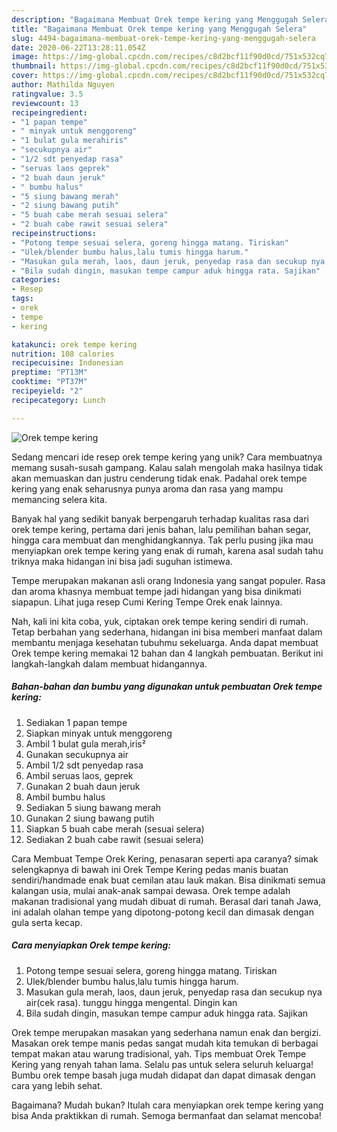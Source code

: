 ```yaml
---
description: "Bagaimana Membuat Orek tempe kering yang Menggugah Selera"
title: "Bagaimana Membuat Orek tempe kering yang Menggugah Selera"
slug: 4494-bagaimana-membuat-orek-tempe-kering-yang-menggugah-selera
date: 2020-06-22T13:28:11.054Z
image: https://img-global.cpcdn.com/recipes/c8d2bcf11f90d0cd/751x532cq70/orek-tempe-kering-foto-resep-utama.jpg
thumbnail: https://img-global.cpcdn.com/recipes/c8d2bcf11f90d0cd/751x532cq70/orek-tempe-kering-foto-resep-utama.jpg
cover: https://img-global.cpcdn.com/recipes/c8d2bcf11f90d0cd/751x532cq70/orek-tempe-kering-foto-resep-utama.jpg
author: Mathilda Nguyen
ratingvalue: 3.5
reviewcount: 13
recipeingredient:
- "1 papan tempe"
- " minyak untuk menggoreng"
- "1 bulat gula merahiris"
- "secukupnya air"
- "1/2 sdt penyedap rasa"
- "seruas laos geprek"
- "2 buah daun jeruk"
- " bumbu halus"
- "5 siung bawang merah"
- "2 siung bawang putih"
- "5 buah cabe merah sesuai selera"
- "2 buah cabe rawit sesuai selera"
recipeinstructions:
- "Potong tempe sesuai selera, goreng hingga matang. Tiriskan"
- "Ulek/blender bumbu halus,lalu tumis hingga harum."
- "Masukan gula merah, laos, daun jeruk, penyedap rasa dan secukup nya air(cek rasa). tunggu hingga mengental. Dingin kan"
- "Bila sudah dingin, masukan tempe campur aduk hingga rata. Sajikan"
categories:
- Resep
tags:
- orek
- tempe
- kering

katakunci: orek tempe kering 
nutrition: 108 calories
recipecuisine: Indonesian
preptime: "PT13M"
cooktime: "PT37M"
recipeyield: "2"
recipecategory: Lunch

---
```



![Orek tempe kering](https://img-global.cpcdn.com/recipes/c8d2bcf11f90d0cd/751x532cq70/orek-tempe-kering-foto-resep-utama.jpg)

Sedang mencari ide resep orek tempe kering yang unik? Cara membuatnya memang susah-susah gampang. Kalau salah mengolah maka hasilnya tidak akan memuaskan dan justru cenderung tidak enak. Padahal orek tempe kering yang enak seharusnya punya aroma dan rasa yang mampu memancing selera kita.

Banyak hal yang sedikit banyak berpengaruh terhadap kualitas rasa dari orek tempe kering, pertama dari jenis bahan, lalu pemilihan bahan segar, hingga cara membuat dan menghidangkannya. Tak perlu pusing jika mau menyiapkan orek tempe kering yang enak di rumah, karena asal sudah tahu triknya maka hidangan ini bisa jadi suguhan istimewa.

Tempe merupakan makanan asli orang Indonesia yang sangat populer. Rasa dan aroma khasnya membuat tempe jadi hidangan yang bisa dinikmati siapapun. Lihat juga resep Cumi Kering Tempe Orek enak lainnya.


Nah, kali ini kita coba, yuk, ciptakan orek tempe kering sendiri di rumah. Tetap berbahan yang sederhana, hidangan ini bisa memberi manfaat dalam membantu menjaga kesehatan tubuhmu sekeluarga. Anda dapat membuat Orek tempe kering memakai 12 bahan dan 4 langkah pembuatan. Berikut ini langkah-langkah dalam membuat hidangannya.

<!--inarticleads1-->

##### Bahan-bahan dan bumbu yang digunakan untuk pembuatan Orek tempe kering:

1. Sediakan 1 papan tempe
1. Siapkan  minyak untuk menggoreng
1. Ambil 1 bulat gula merah,iris²
1. Gunakan secukupnya air
1. Ambil 1/2 sdt penyedap rasa
1. Ambil seruas laos, geprek
1. Gunakan 2 buah daun jeruk
1. Ambil  bumbu halus
1. Sediakan 5 siung bawang merah
1. Gunakan 2 siung bawang putih
1. Siapkan 5 buah cabe merah (sesuai selera)
1. Sediakan 2 buah cabe rawit (sesuai selera)


Cara Membuat Tempe Orek Kering, penasaran seperti apa caranya? simak selengkapnya di bawah ini  Orek Tempe Kering pedas manis buatan sendiri/handmade enak buat cemilan atau lauk makan. Bisa dinikmati semua kalangan usia, mulai anak-anak sampai dewasa. Orek tempe adalah makanan tradisional yang mudah dibuat di rumah. Berasal dari tanah Jawa, ini adalah olahan tempe yang dipotong-potong kecil dan dimasak dengan gula serta kecap. 

<!--inarticleads2-->

##### Cara menyiapkan Orek tempe kering:

1. Potong tempe sesuai selera, goreng hingga matang. Tiriskan
1. Ulek/blender bumbu halus,lalu tumis hingga harum.
1. Masukan gula merah, laos, daun jeruk, penyedap rasa dan secukup nya air(cek rasa). tunggu hingga mengental. Dingin kan
1. Bila sudah dingin, masukan tempe campur aduk hingga rata. Sajikan


Orek tempe merupakan masakan yang sederhana namun enak dan bergizi. Masakan orek tempe manis pedas sangat mudah kita temukan di berbagai tempat makan atau warung tradisional, yah. Tips membuat Orek Tempe Kering yang renyah tahan lama. Selalu pas untuk selera seluruh keluarga! Bumbu orek tempe basah juga mudah didapat dan dapat dimasak dengan cara yang lebih sehat. 

Bagaimana? Mudah bukan? Itulah cara menyiapkan orek tempe kering yang bisa Anda praktikkan di rumah. Semoga bermanfaat dan selamat mencoba!
